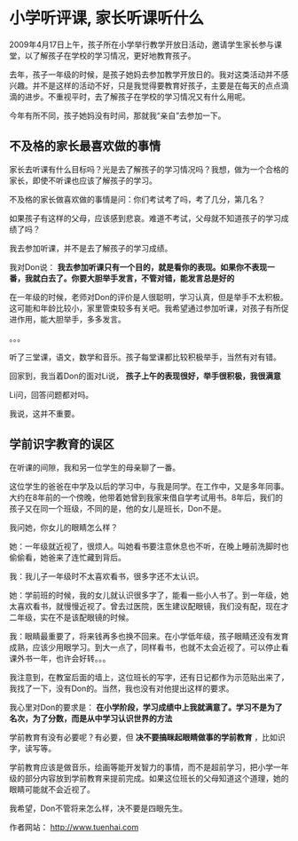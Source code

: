# 小学听评课, 家长听课听什么


2009年4月17日上午，孩子所在小学举行教学开放日活动，邀请学生家长参与课堂，以了解孩子在学校的学习情况，更好地教育孩子。

去年，孩子一年级的时候，是孩子她妈去参加教学开放日的。我对这类活动并不感兴趣。并不是这样的活动不好，只是我觉得要教育好孩子，主要是在每天的点点滴滴的进步。不重视平时，去了解孩子在学校的学习情况又有什么用呢。

今年有所不同，孩子她妈没有时间，那就我“亲自”去参加一下。


## 不及格的家长最喜欢做的事情

家长去听课有什么目标吗？光是去了解孩子的学习情况吗？我想，做为一个合格的家长，即使不听课也应该了解孩子的学习。

不及格的家长做喜欢做的事情是问：你们考试考了吗，考了几分，第几名？

如果孩子有这样的父母，应该感到悲哀。难道不考试，父母就不知道孩子的学习成绩了吗？

我去参加听课，并不是去了解孩子的学习成绩。

我对Don说： **我去参加听课只有一个目的，就是看你的表现。如果你不表现一番，我就白去了。你要大胆举手发言，不管对错，能发言总是好的**

在一年级的时候，老师对Don的评价是人很聪明，学习认真，但是举手不太积极。这可能和年龄比较小，家里管束较多有关吧。我希望通过参加听课，对孩子有所促进作用，能大胆举手，多多发言。

。。。

听了三堂课，语文，数学和音乐。孩子每堂课都比较积极举手，当然有对有错。

回家到，我当着Don的面对Li说， **孩子上午的表现很好，举手很积极，我很满意**

Li问，回答问题都对吗。

我说，这并不重要。


## 学前识字教育的误区


在听课的间隙，我和另一位学生的母亲聊了一番。

这位学生的爸爸在中学及以后的学习中，与我是同学。在工作中，又是多年同事。大约在8年前的一个傍晚，他带着她曾到我家来借自学考试用书。8年后，我们的孩子又在同一个班级，不同的是，他的女儿是班长，Don不是。

我问她，你女儿的眼睛怎么样？

她：一年级就近视了，很烦人。叫她看书要注意休息也不听，在晚上睡前洗脚时也偷偷看，她爸来了连忙藏到背后。

我：我儿子一年级时不太喜欢看书，很多字还不太认识。

她：学前班的时候，我的女儿就认识很多字了，能看一些小人书了。到一年级，她太喜欢看书，就慢慢近视了。曾去过医院，医生建议配眼镜，我们没有配，现在才二年级，实在不是该配眼镜的时候。

我：眼睛最重要了，将来钱再多也换不回来。在小学低年级，孩子眼睛还没有发育成熟，应该少用眼学习。到大一点了，同样看书，也就不太会近视了。可以停止看课外书一年，也许会好转。。。

我注意到，在教室后面的墙上，这位班长的写字，还有日记都作为示范贴出来了，我找了一下，没有Don的。当然，我也没有对他提出这样的要求。

我心里对Don的要求是： **在小学阶段，学习成绩中上我就满意了。学习不是为了名次，为了分数，而是从中学习认识世界的方法**

学前教育有没有必要呢？有必要，但 **决不要搞眯起眼睛做事的学前教育** ，比如识字，读写等。

学前教育应该是做音乐，绘画等能开发智力的事情，而不是超前学习，把小学一年级的部分内容放到学前教育来提前完成。如果这位班长的父母知道这个道理，她的眼睛可能就不会近视了。

我希望，Don不管将来怎么样，决不要是四眼先生。


作者网站： http://www.tuenhai.com
